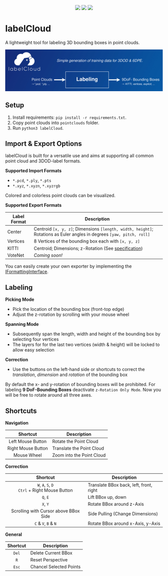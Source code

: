 <p align="center">
    <a href="https://creativecommons.org/licenses/by-nc/4.0/" alt="CC-BY-NC 4.0">
        <img src="https://img.shields.io/badge/license-CC--BY--NC%204.0-green" /></a>
    <img src="https://img.shields.io/badge/contributions-welcome!-green" />
    <img src="https://img.shields.io/badge/python-3.6%20%7C%203.7%20%7C%203.8-blue" />
</p>


# labelCloud
A lightweight tool for labeling 3D bounding boxes in point clouds.

![Overview of the Labeling Tool](docs/io_overview.png)


## Setup

1. Install requirements: `pip install -r requirements.txt`.
2. Copy point clouds into `pointclouds` folder.
3. Run `python3 labelCloud`.

## Import & Export Options
labelCloud is built for a versatile use and aims at supporting all common point cloud and 3DOD-label formats.

**Supported Import Formats**
* `*.pcd`, `*.ply`, `*.pts`
* `*.xyz`, `*.xyzn`, `*.xyzrgb`

Colored and colorless point clouds can be visualized.

**Supported Export Formats**

| Label Format | Description |
| --- | --- |
| Center | Centroid `[x, y, z]`; Dimensions `[length, width, height]`; Rotations as Euler angles in degrees `[yaw, pitch, roll]` |
| Vertices | 8 Vertices of the bounding box each with `[x, y, z]` |
| KITTI | Centroid; Dimensions; z-Rotation (See [specification](https://github.com/bostondiditeam/kitti/blob/master/resources/devkit_object/readme.txt)) |
| VoteNet | *Coming soon!* |

You can easily create your own exporter by implementing the [IFormattingInterface](https://github.com/ch-sa/labelCloud/blob/4700915f9c809c827544f08e09727f4755545d73/modules/control/label_manager.py#L94).

## Labeling
**Picking Mode**

* Pick the location of the bounding box (front-top edge)
* Adjust the z-rotation by scrolling with your mouse wheel

**Spanning Mode**

* Subsequently span the length, width and height of the bounding box by selecting four vertices
* The layers for for the last two vertices (width & height) will be locked to allow easy selection

**Correction**

* Use the buttons on the left-hand side or shortcuts to correct the *translation*, *dimension* and *rotation* of the bounding box

By default the x- and y-rotation of bounding boxes will be prohibited.
For labeling **9 DoF-Bounding Boxes** deactivate `z-Rotation Only Mode`.
Now you will be free to rotate around all three axes.

## Shortcuts

**Navigation**

| Shortcut | Description |
| :---: | --- |
| Left Mouse Button | Rotate the Point Cloud |
| Right Mouse Button | Translate the Point Cloud |
| Mouse Wheel | Zoom into the Point Cloud |

**Correction**

| Shortcut | Description|
| :---: | --- |
| `W`, `A`, `S`, `D` <br> `Ctrl` + Right Mouse Button | Translate BBox back, left, front, right |
| `Q`, `E` | Lift BBox up, down |
| `X`, `Y` | Rotate BBox around z-Axis |
| Scrolling with Cursor above BBox Side | Side Pulling (Change Dimensions) |
|`C` & `V`, `B` & `N` | Rotate BBox around x-Axis, y-Axis |

**General**

| Shortcut | Description|
| :---: | --- |
| `Del` | Delete Current BBox |
| `R` | Reset Perspective |
| `Esc` | Chancel Selected Points |
